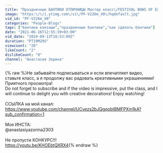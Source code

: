 ```yaml
---
title: "Праздничные БАНТИКИ ОТЛИЧНИЦЫ Мастер класс\/FESTIVAL BOWS OF EXCELLENT Master class"
image: "https:\/\/i.ytimg.com\/vi\/PF-V226m_X0\/hqdefault.jpg"
vid_id: "PF-V226m_X0"
categories: "People-Blogs"
tags: ["бантики канзаши","праздничные бантики","как сделать бантики"]
date: "2021-06-16T12:55:39+03:00"
vid_date: "2019-09-13T10:53:09Z"
duration: "PT19M29S"
viewcount: "28"
likeCount: "2"
dislikeCount: "0"
channel: "Анастасия Зорина"
---
```

{% raw %}Не забывайте подписываться и если впечатляет видео, ставьте класс, а я продолжу вас радовать креативными украшениями! Приятного просмотра!<br />Do not forget to subscribe and if the video is impressive, put the class, and I will continue to delight you with creative decorations! Enjoy watching!<br /><br />ССЫЛКА на мой канал:<br /><a rel="nofollow" target="blank" href="https://www.youtube.com/channel/UCvezs2bJQgqobtBMFPXm1kA?sub_confirmation=1">https://www.youtube.com/channel/UCvezs2bJQgqobtBMFPXm1kA?sub_confirmation=1</a><br /><br />Моя ИНСТА:<br />@anastasiyazorina2303<br /><br />Не пропусти КОНКУРС!!!<br /><a rel="nofollow" target="blank" href="https://youtu.be/KHOEbtQXRX4">https://youtu.be/KHOEbtQXRX4</a>{% endraw %}
